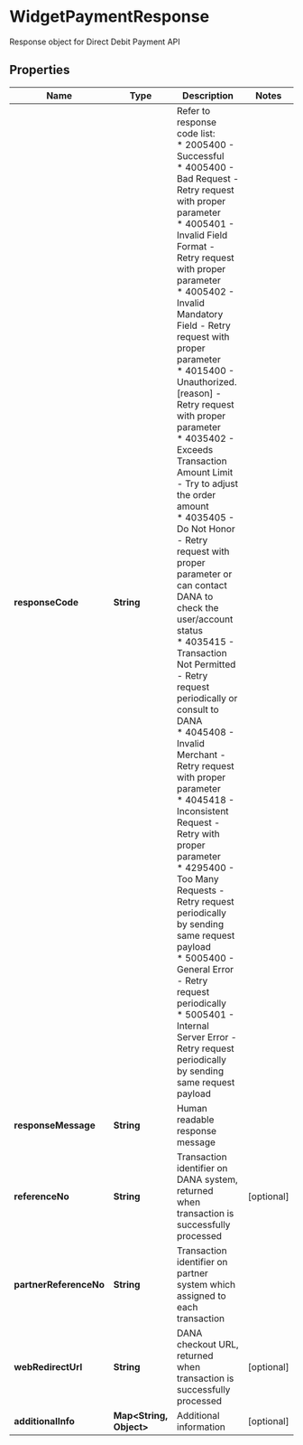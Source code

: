 

# WidgetPaymentResponse

Response object for Direct Debit Payment API

## Properties

| Name | Type | Description | Notes |
| - | - | - | - |
|**responseCode** | **String** | Refer to response code list:<br> * 2005400 - Successful<br> * 4005400 - Bad Request - Retry request with proper parameter<br> * 4005401 - Invalid Field Format - Retry request with proper parameter<br> * 4005402 - Invalid Mandatory Field - Retry request with proper parameter<br> * 4015400 - Unauthorized. [reason] - Retry request with proper parameter<br> * 4035402 - Exceeds Transaction Amount Limit - Try to adjust the order amount<br> * 4035405 - Do Not Honor - Retry request with proper parameter or can contact DANA to check the user/account status<br> * 4035415 - Transaction Not Permitted - Retry request periodically or consult to DANA<br> * 4045408 - Invalid Merchant - Retry request with proper parameter<br> * 4045418 - Inconsistent Request - Retry with proper parameter<br> * 4295400 - Too Many Requests - Retry request periodically by sending same request payload<br> * 5005400 - General Error - Retry request periodically<br> * 5005401 - Internal Server Error - Retry request periodically by sending same request payload<br>  |  |
|**responseMessage** | **String** | Human readable response message |  |
|**referenceNo** | **String** | Transaction identifier on DANA system, returned when transaction is successfully processed |  [optional] |
|**partnerReferenceNo** | **String** | Transaction identifier on partner system which assigned to each transaction |  |
|**webRedirectUrl** | **String** | DANA checkout URL, returned when transaction is successfully processed |  [optional] |
|**additionalInfo** | **Map&lt;String, Object&gt;** | Additional information |  [optional] |



